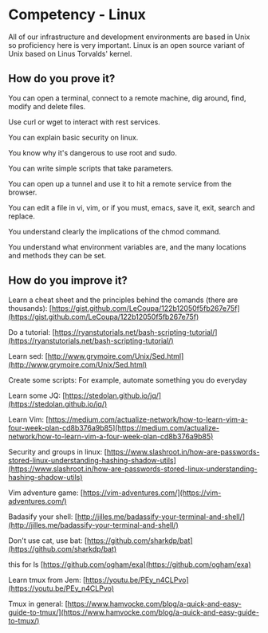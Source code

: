 # Competency - Linux

All of our infrastructure and development environments are based in Unix so proficiency here is very important. Linux is an open source variant of Unix based on Linus Torvalds' kernel.

## How do you prove it?

You can open a terminal, connect to a remote machine, dig around, find, modify and delete files.

Use curl or wget to interact with rest services.

You can explain basic security on linux.

You know why it's dangerous to use root and sudo.

You can write simple scripts that take parameters.

You can open up a tunnel and use it to hit a remote service from the browser.

You can edit a file in vi, vim, or if you must, emacs, save it, exit, search and replace.

You understand clearly the implications of the chmod command.

You understand what environment variables are, and the many locations and methods they can be set.

## How do you improve it?

Learn a cheat sheet and the principles behind the comands (there are thousands): [https://gist.github.com/LeCoupa/122b12050f5fb267e75f](https://gist.github.com/LeCoupa/122b12050f5fb267e75f)

Do a tutorial: [https://ryanstutorials.net/bash-scripting-tutorial/](https://ryanstutorials.net/bash-scripting-tutorial/)

Learn sed: [http://www.grymoire.com/Unix/Sed.html](http://www.grymoire.com/Unix/Sed.html) 

Create some scripts: For example, automate something you do everyday

Learn some JQ: [https://stedolan.github.io/jq/](https://stedolan.github.io/jq/)

Learn Vim: [https://medium.com/actualize-network/how-to-learn-vim-a-four-week-plan-cd8b376a9b85](https://medium.com/actualize-network/how-to-learn-vim-a-four-week-plan-cd8b376a9b85) 

Security and groups in linux: [https://www.slashroot.in/how-are-passwords-stored-linux-understanding-hashing-shadow-utils](https://www.slashroot.in/how-are-passwords-stored-linux-understanding-hashing-shadow-utils)

Vim adventure game: [https://vim-adventures.com/](https://vim-adventures.com/)

Badasify your shell: [http://jilles.me/badassify-your-terminal-and-shell/](http://jilles.me/badassify-your-terminal-and-shell/) 

Don't use cat, use bat: [https://github.com/sharkdp/bat](https://github.com/sharkdp/bat)

this for ls [https://github.com/ogham/exa](https://github.com/ogham/exa) 

Learn tmux from Jem: [https://youtu.be/PEy_n4CLPvo](https://youtu.be/PEy_n4CLPvo)

Tmux in general: [https://www.hamvocke.com/blog/a-quick-and-easy-guide-to-tmux/](https://www.hamvocke.com/blog/a-quick-and-easy-guide-to-tmux/)

